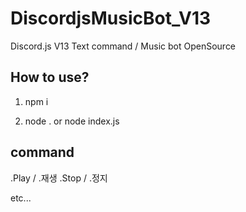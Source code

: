 # DiscordjsMusicBot_V13

Discord.js V13 Text command / Music bot OpenSource

## How to use?

1. npm i

2. node .    or    node index.js

## command

.Play / .재생
.Stop / .정지

etc...

